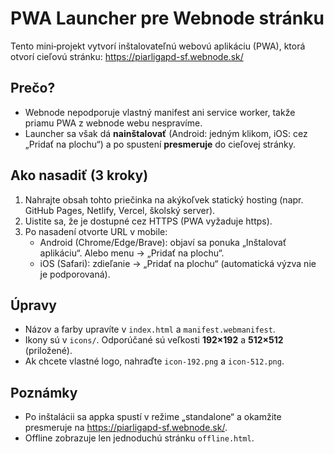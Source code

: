 # PWA Launcher pre Webnode stránku

Tento mini‑projekt vytvorí inštalovateľnú webovú aplikáciu (PWA), ktorá otvorí cieľovú stránku:
https://piarligapd-sf.webnode.sk/

## Prečo?
- Webnode nepodporuje vlastný manifest ani service worker, takže priamu PWA z webnode webu nespravíme.
- Launcher sa však dá **nainštalovať** (Android: jedným klikom, iOS: cez „Pridať na plochu“) a po spustení **presmeruje** do cieľovej stránky.

## Ako nasadiť (3 kroky)
1. Nahrajte obsah tohto priečinka na akýkoľvek statický hosting (napr. GitHub Pages, Netlify, Vercel, školský server).
2. Uistite sa, že je dostupné cez HTTPS (PWA vyžaduje https).
3. Po nasadení otvorte URL v mobile:
   - Android (Chrome/Edge/Brave): objaví sa ponuka „Inštalovať aplikáciu“. Alebo menu → „Pridať na plochu“.
   - iOS (Safari): zdieľanie → „Pridať na plochu“ (automatická výzva nie je podporovaná).

## Úpravy
- Názov a farby upravíte v `index.html` a `manifest.webmanifest`.
- Ikony sú v `icons/`. Odporúčané sú veľkosti **192×192** a **512×512** (priložené).
- Ak chcete vlastné logo, nahraďte `icon-192.png` a `icon-512.png`.

## Poznámky
- Po inštalácii sa appka spustí v režime „standalone“ a okamžite presmeruje na https://piarligapd-sf.webnode.sk/.
- Offline zobrazuje len jednoduchú stránku `offline.html`.
